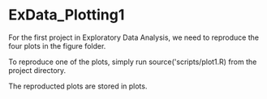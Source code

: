 # ExData_Plotting1

For the first project in Exploratory Data Analysis, we need to reproduce the four plots in the figure folder.

To reproduce one of the plots, simply run source('scripts/plot1.R) from the project directory. 
 

The reproducted plots are stored in plots.
